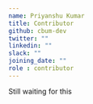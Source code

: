 ```yaml
---
name: Priyanshu Kumar
title: Contributor
github: cbum-dev
twitter: ""
linkedin: ""
slack: ""
joining_date: ""
role : contributor
---
```


Still waiting for this
